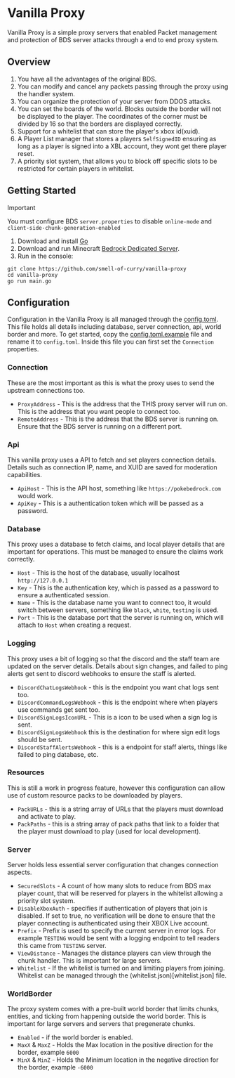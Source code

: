 # Vanilla Proxy

Vanilla Proxy is a simple proxy servers that enabled Packet management and protection of BDS server attacks through a end to end proxy system.

## Overview

1. You have all the advantages of the original BDS.
2. You can modify and cancel any packets passing through the proxy using the handler system.
3. You can organize the protection of your server from DDOS attacks.
4. You can set the boards of the world. Blocks outside the border will not be displayed to the player. The coordinates of the corner must be divided by 16 so that the borders are displayed correctly.
5. Support for a whitelist that can store the player's xbox id(xuid).
6. A Player List manager that stores a players `SelfSignedID` ensuring as long as a player is signed into a XBL account, they wont get there player reset.
7. A priority slot system, that allows you to block off specific slots to be restricted for certain players in whitelist.

## Getting Started

> [!IMPORTANT]
> You must configure BDS `server.properties` to disable `online-mode` and `client-side-chunk-generation-enabled`

1. Download and install [Go](https://go.dev/dl/)
2. Download and run Minecraft [Bedrock Dedicated Server](https://www.minecraft.net/en-us/download/server/bedrock).
3. Run in the console:

```
git clone https://github.com/smell-of-curry/vanilla-proxy
cd vanilla-proxy
go run main.go
```

## Configuration

Configuration in the Vanilla Proxy is all managed through the [config.toml](config.toml.example). This file holds all details including database, server connection, api, world border and more.
To get started, copy the [config.toml.example](config.toml.example) file and rename it to `config.toml`. Inside this file you can first set the `Connection` properties.

### Connection

These are the most important as this is what the proxy uses to send the upstream connections too.

- `ProxyAddress` - This is the address that the THIS proxy server will run on. This is the address that you want people to connect too.
- `RemoteAddress` - This is the address that the BDS server is running on. Ensure that the BDS server is running on a different port.

### Api

This vanilla proxy uses a API to fetch and set players connection details. Details such as connection IP, name, and XUID are saved for moderation capabilities.

- `ApiHost` - This is the API host, something like `https://pokebedrock.com` would work.
- `ApiKey` - This is a authentication token which will be passed as a password.

### Database

This proxy uses a database to fetch claims, and local player details that are important for operations. This must be managed to ensure the claims work correctly.

- `Host` - This is the host of the database, usually localhost `http://127.0.0.1`
- `Key` - This is the authentication key, which is passed as a password to ensure a authenticated session.
- `Name` - This is the database name you want to connect too, it would switch between servers, something like `black`, `white`, `testing` is used.
- `Port` - This is the database port that the server is running on, which will attach to `Host` when creating a request.

### Logging

This proxy uses a bit of logging so that the discord and the staff team are updated on the server details. Details about sign changes, and failed to ping alerts get sent to discord webhooks to ensure the staff is alerted.

- `DiscordChatLogsWebhook` - this is the endpoint you want chat logs sent too.
- `DiscordCommandLogsWebhook` - this is the endpoint where when players use commands get sent too.
- `DiscordSignLogsIconURL` - This is a icon to be used when a sign log is sent.
- `DiscordSignLogsWebhook` this is the destination for where sign edit logs should be sent.
- `DiscordStaffAlertsWebhook` - this is a endpoint for staff alerts, things like failed to ping database, etc.

### Resources

This is still a work in progress feature, however this configuration can allow use of custom resource packs to be downloaded by players.

- `PackURLs` - this is a string array of URLs that the players must download and activate to play.
- `PackPaths` - this is a string array of pack paths that link to a folder that the player must download to play (used for local development).

### Server

Server holds less essential server configuration that changes connection aspects.

- `SecuredSlots` - A count of how many slots to reduce from BDS max player count, that will be reserved for players in the whitelist allowing a priority slot system.
- `DisableXboxAuth` - specifies if authentication of players that join is disabled. If set to true, no verification will be done to ensure that the player connecting is authenticated using their XBOX Live account.
- `Prefix` - Prefix is used to specify the current server in error logs. For example `TESTING` would be sent with a logging endpoint to tell readers this came from `TESTING` server.
- `ViewDistance` - Manages the distance players can view through the chunk handler. This is important for large servers.
- `Whitelist` - If the whitelist is turned on and limiting players from joining. Whitelist can be managed through the (whitelist.json)[whitelist.json] file.

### WorldBorder

The proxy system comes with a pre-built world border that limits chunks, entities, and ticking from happening outside the world border. This is important for large servers and servers that pregenerate chunks.

- `Enabled` - if the world border is enabled.
- `MaxX` & `MaxZ` - Holds the Max location in the positive direction for the border, example `6000`
- `MinX` & `MinZ` - Holds the Minimum location in the negative direction for the border, example `-6000`
